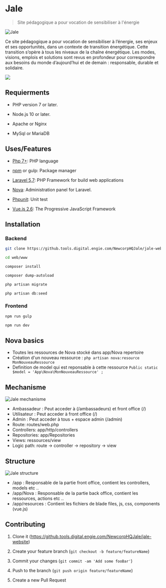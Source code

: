 


# Jale

> Site pédagogique a pour vocation de sensibiliser à l'énergie

![Jale](https://i.imgur.com/bLMGLgl.png)

Ce site pédagogique a pour vocation de sensibiliser à l’énergie, ses enjeux et ses opportunités, dans un contexte de transition énergétique. Cette transition s’opère à tous les niveaux de la chaîne énergétique. Les modes, visions, emplois et solutions sont revus en profondeur pour correspondre aux besoins du monde d’aujourd’hui et de demain : responsable, durable et solidaire.


![](header.png)

  

## Requierments

* PHP version 7 or later.

* Node.js 10 or later.

* Apache or Nginx

* MySql or MariaDB

## Uses/Features

* [Php 7+](https://www.php.net): PHP language

* [npm](https://npmjs.com) or gulp: Package manager

* [Laravel 5,7](https://laravel.com): PHP Framework for build web applications

* [Nova](https://nova.laravel.com): Administration panel for Laravel.

* [Phpunit](https://www.npmjs.com/package/uuid): Unit test

* [Vue.js 2.6](https://vuejs.org): The Progressive  JavaScript Framework

## Installation

### Backend

```sh
git clone https://github.tools.digital.engie.com/NewcorpHQJale/jale-website.git
```

```sh
cd web/www
```

```sh
composer install
```
```sh
composer dump-autoload
```
```sh
php artisan migrate
```
```sh
php artisan db:seed
```

### Frontend

```sh
npm run gulp
```

```sh
npm run dev
```

## Nova basics

* Toutes les ressources de Nova stocké dans app/Nova repertoire
* Création d'un nouveau ressource : ```php artisan nova:resource MonNouveauRessource ```
* Definition de model qui est reponsable à cette ressource 
``` Public static $model = 'App\Nova\MonNouveauRessource' ; ```

## Mechanisme

![Jale mechanisme](https://i.imgur.com/xo26pFf.png)

* Ambassadeur : Peut acceder à (/ambassadeurs) et front office (/)
* Utilisateur : Peut acceder à front office (/)
* Admin : Peut acceder à tous + espace admin (/admin)
* Route: routes/web.php
* Controllers: app/http/controllers
* Repositories: app/Repositories
* Views: ressources/view
* Logic path: route -> controller -> repository -> view

## Structure
![Jale structure](https://i.imgur.com/FtXi1g7.png)

* /app : Responsable de la partie front office, contient les controllers, models etc ..
* /app/Nova : Responsable de la partie back office, contient les ressources, actions etc ..
* /app/resources : Contient les fichiers  de blade files, js, css, components (vue.js)

## Contributing

1. Clone it (<https://github.tools.digital.engie.com/NewcorpHQJale/jale-website>)

2. Create your feature branch (`git checkout -b feature/featureName`)

3. Commit your changes (`git commit -am 'Add some fooBar'`)

4. Push to the branch (`git push origin feature/featureName`)

5. Create a new Pull Request

  

<!-- Markdown link & img dfn's -->

[augurisk-image]:  https://img.shields.io/badge/augurisk--backend-v0.1-brightgreen

[augurisk-url]:  https://augurisk.io

[npm-downloads]:  https://img.shields.io/npm/dm/datadog-metrics.svg?style=flat-square

[travis-image]:  https://img.shields.io/travis/dbader/node-datadog-metrics/master.svg?style=flat-square

[travis-url]:  https://augurisk.io
